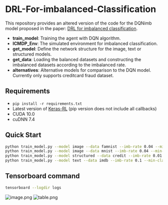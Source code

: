 # DRL-For-imbalanced-Classification

This repository provides an altered version of the code for the DQNimb model proposed in the paper: [DRL for imbalanced classification](https://arxiv.org/abs/1901.01379?context=cs.LG).

* **train_model**: Training the agent with DQN algorithm.
* **ICMDP_Env**: The simulated environment for imbalanced classification.
* **get_model**: Define the network structure for the image, text or structured models.
* **get_data**: Loading the balanced datasets and constructing the imbalanced datasets according to the imbalanced rate.
* **alternatives**: Alternative models for comparison to the DQN model. Currently only supports creditcard fraud dataset.

## Requirements

* `pip install -r requirements.txt`
* Latest version of [Keras-RL](https://github.com/keras-rl/keras-rl.git) (pip version does not include all callbacks)
* CUDA 10.0
* cuDNN 7.4

## Quick Start

```bash
python train_model.py --model image --data famnist --imb-rate 0.04 --min-class 456 --maj-class 789 --training-steps 120000
python train_model.py --model image --data mnist --imb-rate 0.04 --min-class 2 --maj-class 013456789 --training-steps 130000
python train_model.py --model structured --data credit --imb-rate 0.01 --min-class 1 --maj-class 0 --training-steps 500000
python train_model.py --model text --data imdb --imb-rate 0.1 --min-class 0 --maj-class 1 --training-steps 150000
```

## Tensorboard command

```bash
tensorboard --logdir logs
```

![image.png](https://i.loli.net/2019/11/26/4pr2qK5VQoBhNj1.png)
![table.png](https://i.loli.net/2019/11/26/iAkLw7JlsXFu56g.png)
